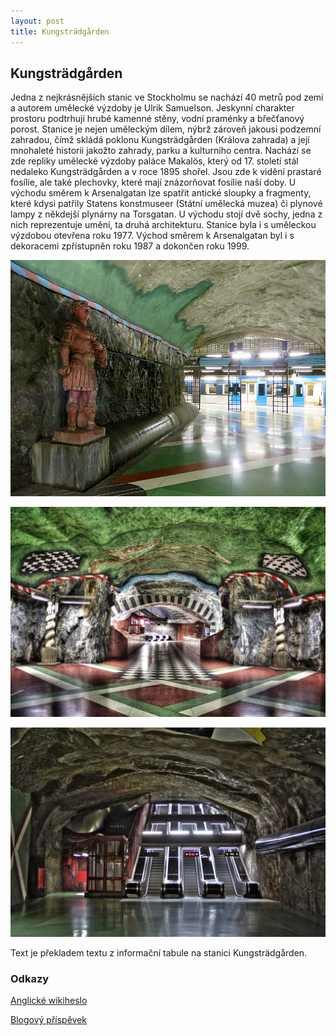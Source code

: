 ```yaml
---
layout: post
title: Kungsträdgården
---
```


## Kungsträdgården

Jedna z nejkrásnějších stanic ve Stockholmu se nachází 40 metrů pod zemí a autorem umělecké výzdoby je Ulrik Samuelson. Jeskynní charakter prostoru podtrhují hrubé kamenné stěny, vodní praménky a břečťanový porost. Stanice je nejen uměleckým dílem, nýbrž zároveň jakousi podzemní zahradou, čímž skládá poklonu Kungsträdgården (Králova zahrada) a její mnohaleté historii jakožto zahrady, parku a kulturního centra.
Nachází se zde repliky umělecké výzdoby paláce Makalös, který od 17. století stál nedaleko Kungsträdgården a v roce 1895 shořel.
Jsou zde k vidění prastaré fosílie, ale také plechovky, které mají znázorňovat fosílie naší doby.
U východu směrem k Arsenalgatan lze spatřit antické sloupky a fragmenty, které kdysi patřily Statens konstmuseer (Státní umělecká muzea) či plynové lampy z někdejší plynárny na Torsgatan. U východu stojí dvě sochy, jedna z nich reprezentuje umění, ta druhá architekturu.
Stanice byla i s uměleckou výzdobou otevřena roku 1977. Východ směrem k Arsenalgatan byl i s dekoracemi zpřístupněn roku 1987 a dokončen roku 1999.

![](/images/kungsträdgården/obr.jpg)

![](/images/kungsträdgården/obr1.jpg)

![](/images/kungsträdgården/obr2.jpg)

Text je překladem textu z informační tabule na stanici Kungsträdgården.

### Odkazy
[Anglické wikiheslo](https://en.wikipedia.org/wiki/Kungstr%C3%A4dg%C3%A5rden_metro_station)

[Blogový příspěvek](http://www.stockholmourway.com/our-favourite-subway-stations-kungstradgarden/)